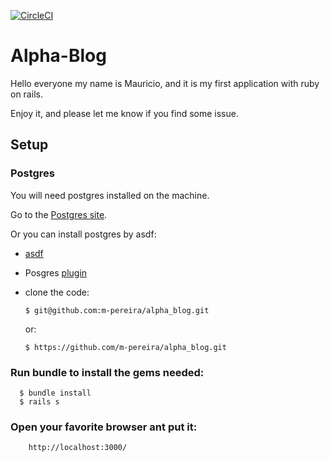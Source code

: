 [![CircleCI](https://circleci.com/gh/m-pereira/alpha_blog.svg?style=svg)](https://circleci.com/gh/m-pereira/alpha_blog)

# Alpha-Blog

Hello everyone my name is Mauricio, and it is my first application with ruby on rails.

Enjoy it, and please let me know if you find some issue.

## Setup

### Postgres

You will need postgres installed on the machine. 

Go to the [Postgres site](https://www.postgresql.org/).

Or you can install postgres by asdf:

* [asdf](https://asdf-vm.com/#/core-manage-asdf-vm)

* Posgres [plugin](https://github.com/smashedtoatoms/asdf-postgres)

* clone the code:

      $ git@github.com:m-pereira/alpha_blog.git

  or:

      $ https://github.com/m-pereira/alpha_blog.git

### Run bundle to install the gems needed:
      $ bundle install
      $ rails s
   
### Open your favorite browser ant put it:
        http://localhost:3000/
